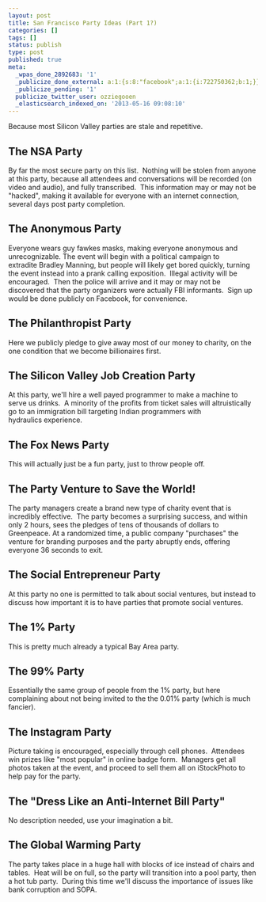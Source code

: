 ```yaml
---
layout: post
title: San Francisco Party Ideas (Part 1?)
categories: []
tags: []
status: publish
type: post
published: true
meta:
  _wpas_done_2892683: '1'
  _publicize_done_external: a:1:{s:8:"facebook";a:1:{i:722750362;b:1;}}
  _publicize_pending: '1'
  publicize_twitter_user: ozziegooen
  _elasticsearch_indexed_on: '2013-05-16 09:08:10'
---
```

Because most Silicon Valley parties are stale and repetitive.

## The NSA Party  
By far the most secure party on this list.  Nothing will be stolen from anyone at this party, because all attendees and conversations will be recorded (on video and audio), and fully transcribed.  This information may or may not be "hacked", making it available for everyone with an internet connection, several days post party completion.

## The Anonymous Party  
Everyone wears guy fawkes masks, making everyone anonymous and unrecognizable. The event will begin with a political campaign to extradite Bradley Manning, but people will likely get bored quickly, turning the event instead into a prank calling exposition.  Illegal activity will be encouraged.  Then the police will arrive and it may or may not be discovered that the party organizers were actually FBI informants.  Sign up would be done publicly on Facebook, for convenience.

## The Philanthropist Party  
Here we publicly pledge to give away most of our money to charity, on the one condition that we become billionaires first.  

## The Silicon Valley Job Creation Party  
At this party, we'll hire a well payed programmer to make a machine to serve us drinks.  A minority of the profits from ticket sales will altruistically go to an immigration bill targeting Indian programmers with hydraulics experience.

## The Fox News Party  
This will actually just be a fun party, just to throw people off.

## The Party Venture to Save the World!  
The party managers create a brand new type of charity event that is incredibly effective.  The party becomes a surprising success, and within only 2 hours, sees the pledges of tens of thousands of dollars to Greenpeace. At a randomized time, a public company "purchases" the venture for branding purposes and the party abruptly ends, offering everyone 36 seconds to exit. 

## The Social Entrepreneur Party  
At this party no one is permitted to talk about social ventures, but instead to discuss how important it is to have parties that promote social ventures.

## The 1% Party  
This is pretty much already a typical Bay Area party.

## The 99% Party  
Essentially the same group of people from the 1% party, but here complaining about not being invited to the the 0.01% party (which is much fancier).

## The Instagram Party  
Picture taking is encouraged, especially through cell phones.  Attendees win prizes like "most popular" in online badge form.  Managers get all photos taken at the event, and proceed to sell them all on iStockPhoto to help pay for the party.  
    
## The "Dress Like an Anti-Internet Bill Party"  
No description needed, use your imagination a bit.

    
## The Global Warming Party  
The party takes place in a huge hall with blocks of ice instead of chairs and tables.  Heat will be on full, so the party will transition into a pool party, then a hot tub party.  During this time we'll discuss the importance of issues like bank corruption and SOPA.  

